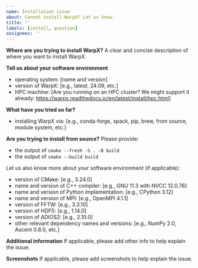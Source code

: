 ```yaml
---
name: Installation issue
about: Cannot install WarpX? Let us know.
title: ''
labels: [install, question]
assignees: ''
---
```


**Where are you trying to install WarpX?**
A clear and concise description of where you want to install WarpX.

**Tell us about your software environment**
- operating system: [name and version]
- version of WarpX: [e.g., latest, 24.09, etc.]
- HPC machine: [Are you running on an HPC cluster? We might support it already: https://warpx.readthedocs.io/en/latest/install/hpc.html]

**What have you tried so far?**
- installing WarpX via: [e.g., conda-forge, spack, pip, brew, from source, module system, etc.]

**Are you trying to install from source?**
Please provide:
- the output of `cmake --fresh -S . -B build`
- the output of `cmake --build build`

Let us also know more about your software environment (if applicable):
- version of CMake: [e.g., 3.24.0]
- name and version of C++ compiler: [e.g., GNU 11.3 with NVCC 12.0.76]
- name and version of Python implementation: [e.g., CPython 3.12]
- name and version of MPI: [e.g., OpenMPI 4.1.1]
- version of FFTW: [e.g., 3.3.10]
- version of HDF5: [e.g., 1.14.0]
- version of ADIOS2: [e.g., 2.10.0]
- other relevant dependency names and versions: [e.g., NumPy 2.0, Ascent 0.8.0, etc.]

**Additional information**
If applicable, please add other info to help explain the issue.

**Screenshots**
If applicable, please add screenshots to help explain the issue.
